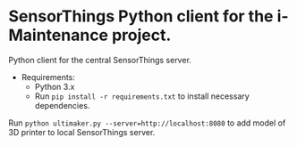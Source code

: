# SensorThings Python client for the i-Maintenance project.
Python client for the central SensorThings server.

* Requirements:
    * Python 3.x
    * Run ``pip install -r requirements.txt`` to install necessary dependencies.

Run ``python ultimaker.py --server=http://localhost:8080`` to add model of 3D printer to local SensorThings server.
